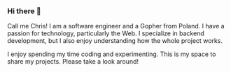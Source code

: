 ### Hi there 👋

Call me Chris! I am a software engineer and a Gopher from Poland. I have a passion for technology, particularly the Web. I specialize in backend development, but I also enjoy understanding how the whole project works. 

I enjoy spending my time coding and experimenting. This is my space to share my projects. Please take a look around!

